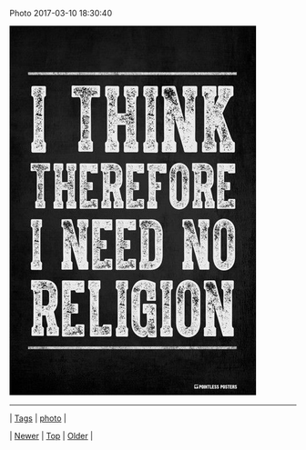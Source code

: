<!--
title: Photo 2017-03-10 18
date: 2020-06-28T15:27:00.155Z
tags: photo
-->


Photo 2017-03-10 18:30:40

![](158237021682-0.jpg)

<!--BOTTOM-POST-NAVIGATION-->
---

| [Tags](tags.md) | [photo](tag-photo.md) |

| [Newer](158229628348.md) | [Top](index.md) | [Older](158263274349.md) |